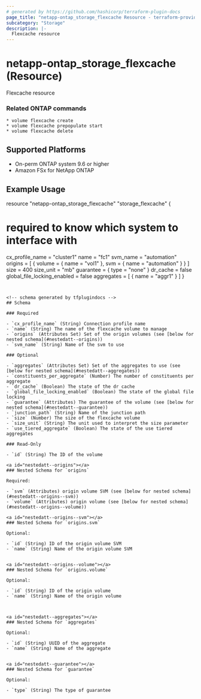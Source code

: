 ```yaml
---
# generated by https://github.com/hashicorp/terraform-plugin-docs
page_title: "netapp-ontap_storage_flexcache Resource - terraform-provider-netapp-ontap"
subcategory: "Storage"
description: |-
  Flexcache resource
---
```


# netapp-ontap_storage_flexcache (Resource)

Flexcache resource

### Related ONTAP commands
```commandline
* volume flexcache create
* volume flexcache prepopulate start
* volume flexcache delete
```
## Supported Platforms
* On-perm ONTAP system 9.6 or higher
* Amazon FSx for NetApp ONTAP

## Example Usage
resource "netapp-ontap_storage_flexcache" "storage_flexcache" {
  # required to know which system to interface with
  cx_profile_name = "cluster1"
  name = "fc1"
  svm_name = "automation"
  origins = [
    {
      volume = {
        name = "vol1"
      },
      svm = {
        name = "automation"
      }
    }
  ]
  size = 400
  size_unit = "mb"
  guarantee = {
    type = "none"
  }
  dr_cache = false
  global_file_locking_enabled = false
  aggregates = [
    {
      name = "aggr1"
    }
  ]
}
```


<!-- schema generated by tfplugindocs -->
## Schema

### Required

- `cx_profile_name` (String) Connection profile name
- `name` (String) The name of the flexcache volume to manage
- `origins` (Attributes Set) Set of the origin volumes (see [below for nested schema](#nestedatt--origins))
- `svm_name` (String) Name of the svm to use

### Optional

- `aggregates` (Attributes Set) Set of the aggregates to use (see [below for nested schema](#nestedatt--aggregates))
- `constituents_per_aggregate` (Number) The number of constituents per aggregate
- `dr_cache` (Boolean) The state of the dr cache
- `global_file_locking_enabled` (Boolean) The state of the global file locking
- `guarantee` (Attributes) The guarantee of the volume (see [below for nested schema](#nestedatt--guarantee))
- `junction_path` (String) Name of the junction path
- `size` (Number) The size of the flexcache volume
- `size_unit` (String) The unit used to interpret the size parameter
- `use_tiered_aggregate` (Boolean) The state of the use tiered aggregates

### Read-Only

- `id` (String) The ID of the volume

<a id="nestedatt--origins"></a>
### Nested Schema for `origins`

Required:

- `svm` (Attributes) origin volume SVM (see [below for nested schema](#nestedatt--origins--svm))
- `volume` (Attributes) origin volume (see [below for nested schema](#nestedatt--origins--volume))

<a id="nestedatt--origins--svm"></a>
### Nested Schema for `origins.svm`

Optional:

- `id` (String) ID of the origin volume SVM
- `name` (String) Name of the origin volume SVM


<a id="nestedatt--origins--volume"></a>
### Nested Schema for `origins.volume`

Optional:

- `id` (String) ID of the origin volume
- `name` (String) Name of the origin volume



<a id="nestedatt--aggregates"></a>
### Nested Schema for `aggregates`

Optional:

- `id` (String) UUID of the aggregate
- `name` (String) Name of the aggregate


<a id="nestedatt--guarantee"></a>
### Nested Schema for `guarantee`

Optional:

- `type` (String) The type of guarantee


